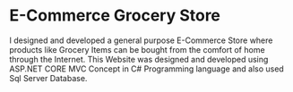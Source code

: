 # E-Commerce Grocery Store
I designed and developed a general purpose E-Commerce Store where products like Grocery Items can be bought from the comfort of home through the Internet.
This Website was designed and developed using ASP.NET CORE MVC Concept in C# Programming language and also used Sql Server Database.
